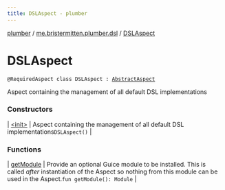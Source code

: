 ```yaml
---
title: DSLAspect - plumber
---
```


[plumber](../../index.html) / [me.bristermitten.plumber.dsl](../index.html) / [DSLAspect](./index.html)

# DSLAspect

`@RequiredAspect class DSLAspect : `[`AbstractAspect`](../../me.bristermitten.plumber.aspect/-abstract-aspect/index.html)

Aspect containing the management of all default DSL implementations

### Constructors

| [&lt;init&gt;](-init-.html) | Aspect containing the management of all default DSL implementations`DSLAspect()` |

### Functions

| [getModule](get-module.html) | Provide an optional Guice module to be installed. This is called *after* instantiation of the Aspect so nothing from this module can be used in the Aspect.`fun getModule(): Module` |

